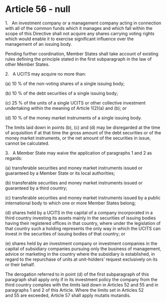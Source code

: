 # Article 56 - null


1.   An investment company or a management company acting in connection with all of the common funds which it manages and which fall within the scope of this Directive shall not acquire any shares carrying voting rights which would enable it to exercise significant influence over the management of an issuing body.

Pending further coordination, Member States shall take account of existing rules defining the principle stated in the first subparagraph in the law of other Member States.

2.   A UCITS may acquire no more than:

(a) 10 % of the non-voting shares of a single issuing body;

(b) 10 % of the debt securities of a single issuing body;

(c) 25 % of the units of a single UCITS or other collective investment undertaking within the meaning of Article 1(2)(a) and (b); or

(d) 10 % of the money market instruments of a single issuing body.

The limits laid down in points (b), (c) and (d) may be disregarded at the time of acquisition if at that time the gross amount of the debt securities or of the money market instruments, or the net amount of the securities in issue, cannot be calculated.

3.   A Member State may waive the application of paragraphs 1 and 2 as regards:

(a) transferable securities and money market instruments issued or guaranteed by a Member State or its local authorities;

(b) transferable securities and money market instruments issued or guaranteed by a third country;

(c) transferable securities and money market instruments issued by a public international body to which one or more Member States belong;

(d) shares held by a UCITS in the capital of a company incorporated in a third country investing its assets mainly in the securities of issuing bodies having their registered offices in that country, where under the legislation of that country such a holding represents the only way in which the UCITS can invest in the securities of issuing bodies of that country; or

(e) shares held by an investment company or investment companies in the capital of subsidiary companies pursuing only the business of management, advice or marketing in the country where the subsidiary is established, in regard to the repurchase of units at unit-holders’ request exclusively on its or their behalf.

The derogation referred to in point (d) of the first subparagraph of this paragraph shall apply only if in its investment policy the company from the third country complies with the limits laid down in Articles 52 and 55 and in paragraphs 1 and 2 of this Article. Where the limits set in Articles 52 and 55 are exceeded, Article 57 shall apply mutatis mutandis.
